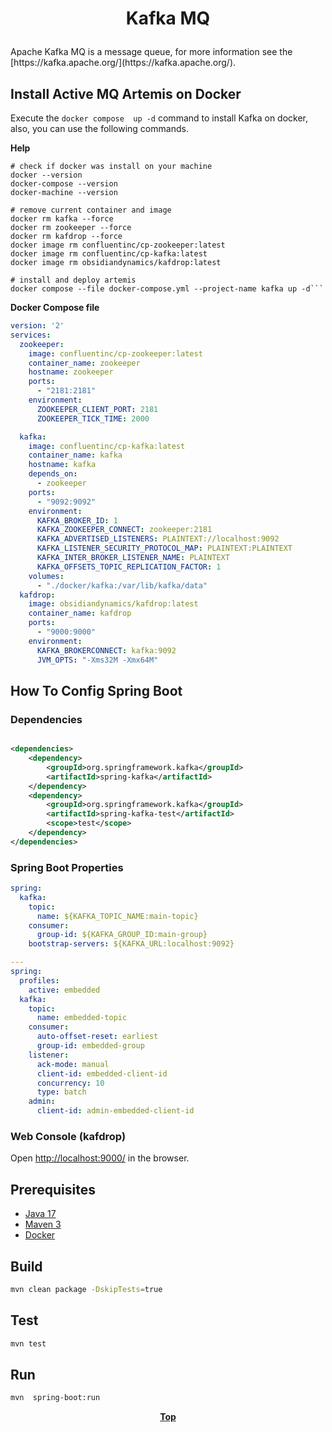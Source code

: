 # <p align="center">Kafka MQ</p>

<p>
Apache Kafka MQ is a message queue, for more information see the [https://kafka.apache.org/](https://kafka.apache.org/).
</p>

## Install Active MQ Artemis on Docker

Execute the `docker compose  up -d` command to install Kafka on docker, also, you can use the following commands.

**Help**

```shell
# check if docker was install on your machine
docker --version
docker-compose --version
docker-machine --version

# remove current container and image
docker rm kafka --force
docker rm zookeeper --force
docker rm kafdrop --force
docker image rm confluentinc/cp-zookeeper:latest
docker image rm confluentinc/cp-kafka:latest
docker image rm obsidiandynamics/kafdrop:latest

# install and deploy artemis
docker compose --file docker-compose.yml --project-name kafka up -d```
```

**Docker Compose file**

```yaml
version: '2'
services:
  zookeeper:
    image: confluentinc/cp-zookeeper:latest
    container_name: zookeeper
    hostname: zookeeper
    ports:
      - "2181:2181"
    environment:
      ZOOKEEPER_CLIENT_PORT: 2181
      ZOOKEEPER_TICK_TIME: 2000

  kafka:
    image: confluentinc/cp-kafka:latest
    container_name: kafka
    hostname: kafka
    depends_on:
      - zookeeper
    ports:
      - "9092:9092"
    environment:
      KAFKA_BROKER_ID: 1
      KAFKA_ZOOKEEPER_CONNECT: zookeeper:2181
      KAFKA_ADVERTISED_LISTENERS: PLAINTEXT://localhost:9092
      KAFKA_LISTENER_SECURITY_PROTOCOL_MAP: PLAINTEXT:PLAINTEXT
      KAFKA_INTER_BROKER_LISTENER_NAME: PLAINTEXT
      KAFKA_OFFSETS_TOPIC_REPLICATION_FACTOR: 1
    volumes:
      - "./docker/kafka:/var/lib/kafka/data"
  kafdrop:
    image: obsidiandynamics/kafdrop:latest
    container_name: kafdrop
    ports:
      - "9000:9000"
    environment:
      KAFKA_BROKERCONNECT: kafka:9092
      JVM_OPTS: "-Xms32M -Xmx64M"
```

## How To Config Spring Boot

### Dependencies

```xml

<dependencies>
    <dependency>
        <groupId>org.springframework.kafka</groupId>
        <artifactId>spring-kafka</artifactId>
    </dependency>
    <dependency>
        <groupId>org.springframework.kafka</groupId>
        <artifactId>spring-kafka-test</artifactId>
        <scope>test</scope>
    </dependency>
</dependencies>
```

### Spring Boot Properties

```yaml
spring:
  kafka:
    topic:
      name: ${KAFKA_TOPIC_NAME:main-topic}
    consumer:
      group-id: ${KAFKA_GROUP_ID:main-group}
    bootstrap-servers: ${KAFKA_URL:localhost:9092}

---
spring:
  profiles:
    active: embedded
  kafka:
    topic:
      name: embedded-topic
    consumer:
      auto-offset-reset: earliest
      group-id: embedded-group
    listener:
      ack-mode: manual
      client-id: embedded-client-id
      concurrency: 10
      type: batch
    admin:
      client-id: admin-embedded-client-id

```


### Web Console (kafdrop)

Open [http://localhost:9000/](http://localhost:9000/) in the browser.

## Prerequisites

* [Java 17](https://www.oracle.com/de/java/technologies/downloads/)
* [Maven 3](https://maven.apache.org/index.html)
* [Docker](https://www.docker.com/)

## Build

```bash
mvn clean package -DskipTests=true 
```

## Test

```bash
mvn test
```

## Run

```bash
mvn  spring-boot:run
```

**<p align="center"> [Top](#kafka-mq) </p>**